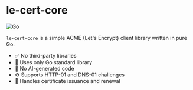 # le-cert-core

[![Go](https://github.com/mugund10/le-cert-core/actions/workflows/go.yml/badge.svg)](https://github.com/mugund10/le-cert-core/actions/workflows/go.yml)


`le-cert-core` is a simple ACME (Let's Encrypt) client library written in pure Go.

- ✅ No third-party libraries
- 🔐 Uses only Go standard library
- 🤖 No AI-generated code
- ⚙️ Supports HTTP-01 and DNS-01 challenges
- 🔁 Handles certificate issuance and renewal